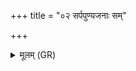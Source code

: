 +++
title = "०२ सर्पपुण्यजनाः सम्"

+++
<details><summary>मूलम् (GR)</summary>

सर्पपुण्यजनाः सं (…) ॥
</details>